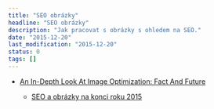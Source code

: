 ```yaml
---
title: "SEO obrázky"
headline: "SEO obrázky"
description: "Jak pracovat s obrázky s ohledem na SEO."
date: "2015-12-20"
last_modification: "2015-12-20"
status: 0
tags: []
---
```


- [An In-Depth Look At Image Optimization: Fact And Future](http://searchengineland.com/image-optimization-fact-future-238302)

  - [SEO a obrázky na konci roku 2015](http://404m.com/2015/12/19/seo-a-obrazky-na-konci-roku-2015/)